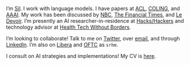I’m [Sil](https://srhm.ca/). I work with language models. I have papers at [ACL](https://aclanthology.org/2023.wnu-1.15/), [COLING](https://aclanthology.org/2022.latechclfl-1.11/), and [AAAI](https://creativeai-ws.github.io/#accepted). My work has been discussed by [NBC](https://www.nbcnews.com/tech/chatgpt-can-generate-essay-generate-rcna60362), [The Financial Times](sil@srhm.ca), and [Le Devoir](https://www.ledevoir.com/culture/medias/774857/intelligence-artificielle-quelle-objectivite). I’m presently an AI researcher-in-residence at [Hacks/Hackers](https://www.hackshackers.com/) and technology advisor at [Health Tech Without Borders](https://www.htwb.org/).

I’m looking to collaborate! Talk to me on [Twitter](https://twitter.com/srhm_ca), over [email](sil@srhm.ca), and through [LinkedIn](https://www.linkedin.com/in/srhm). I’m also on [Libera](https://libera.chat/) and [OFTC](https://oftc.net/) as `srhm`. 

I consult on AI strategies and implementations! My CV is [here](https://srhm.ca/Hamilton_CV_Public.pdf).
